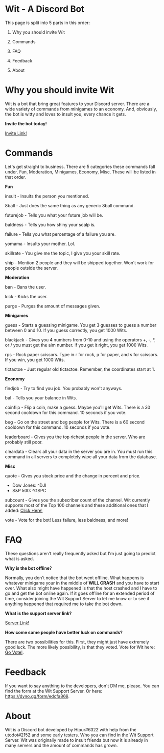 # Wit - A Discord Bot

This page is split into 5 parts in this order:

1. Why you should invite Wit

2. Commands

3. FAQ

4. Feedback

5. About

# Why you should invite Wit

Wit is a bot that bring great features to your Discord server. There are a wide variety of commands from minigames to an economy. And, obviously, the bot is witty and loves to insult you, every chance it gets.

**Invite the bot today!**

[Invite Link!](https://discord.com/oauth2/authorize?client_id=907067389806522450&scope=bot&permissions=4294967039)

# Commands

Let's get straight to business. There are 5 categories these commands fall under. Fun, Moderation, Minigames, Economy, Misc. These will be listed in that order.

**Fun**

insult - Insults the person you mentioned.

8ball - Just does the same thing as any generic 8ball command.

futurejob - Tells you what your future job will be.

baldness - Tells you how shiny your scalp is.

failure - Tells you what percentage of a failure you are.

yomama - Insults your mother. Lol.

skillrate - You give me the topic, I give you your skill rate.

ship - Mention 2 people and they will be shipped together. Won't work for people outside the server.

**Moderation**

ban - Bans the user.

kick - Kicks the user.

purge - Purges the amount of messages given.

**Minigames**

guess - Starts a guessing minigame. You get 3 guesses to guess a number between 0 and 10. If you guess correctly, you get 1000 Wits.

blackjack - Gives you 4 numbers from 0-10 and using the operators +, -, \*, or / you must get the aim number. If you get it right, you get 1000 Wits.

rps - Rock paper scissors. Type in r for rock, p for paper, and s for scissors. If you win, you get 1000 Wits.

tictactoe - Just regular old tictactoe. Remember, the coordinates start at 1.

**Economy**

findjob - Try to find you job. You probably won't anyways.

bal - Tells you your balance in Wits.

coinflip - Flip a coin, make a guess. Maybe you'll get Wits. There is a 30 second cooldown for this command. 10 seconds if you vote.

beg - Go on the street and beg people for Wits. There is a 60 second cooldown for this command. 10 seconds if you vote.

leaderboard - Gives you the top richest people in the server. Who are probably still poor.

cleardata - Clears all your data in the server you are in. You must run this command in all servers to completely wipe all your data from the database.

**Misc**

quote - Gives you stock price and the change in percent and price.
- Dow Jones: ^DJI
- S&P 500: ^GSPC

subcount - Gives you the subscriber count of the channel. Wit currently supports most of the Top 100 channels and these additional ones that I added: [Click Here!](https://codepen.io/Hipur-Wiz/pen/MWvMPxy)

vote - Vote for the bot! Less failure, less baldness, and more!

# FAQ

These questions aren't really frequently asked but I'm just going to predict what is asked.

**Why is the bot offline?**

Normally, you don't notice that the bot went offline. What happens is whatever minigame your in the middle of **WILL CRASH** and you have to start over. What also might have happened is that the host crashed and I have to go and get the bot online again. If it goes offline for an extended period of time, consider joining the Wit Support Server to let me know or to see if anything happened that required me to take the bot down.

**What is the support server link?**

[Server Link!](https://www.discord.gg/jdWBAcyzeA)

**How come some people have better luck on commands?**

There are two possibilities for this. First, they might just have extremely good luck. The more likely possibility, is that they voted. Vote for Wit here: [Go Vote!](https://top.gg/bot/907067389806522450/vote).

# Feedback

If you want to say anything to the developers, don't DM me, please. You can find the form at the Wit Support Server. Or here: https://dyno.gg/form/edcfa869. 

# About

Wit is a Discord bot developed by Hipur#6322 with help from the utodot#2152 and some early testers. Who you can find in the Wit Support Server. Wit was originally made to insult friends but now it is already in many servers and the amount of commands has grown.
